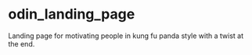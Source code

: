 # odin_landing_page

Landing page for motivating people in kung fu panda style with a twist at the end.